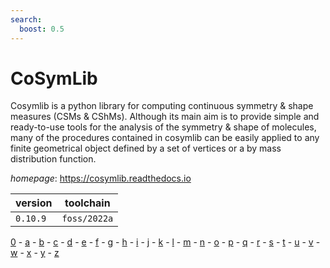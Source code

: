 ```yaml
---
search:
  boost: 0.5
---
```

# CoSymLib

Cosymlib is a python library for computing continuous symmetry & shape measures (CSMs & CShMs). Although its main aim is to provide simple and ready-to-use tools for the analysis of the symmetry & shape of molecules, many of the procedures contained in cosymlib can be easily applied to any finite geometrical object defined by a set of vertices or a by mass distribution function.

*homepage*: <https://cosymlib.readthedocs.io>

version | toolchain
--------|----------
``0.10.9`` | ``foss/2022a``

[0](../0/index.md) - [a](../a/index.md) - [b](../b/index.md) - [c](../c/index.md) - [d](../d/index.md) - [e](../e/index.md) - [f](../f/index.md) - [g](../g/index.md) - [h](../h/index.md) - [i](../i/index.md) - [j](../j/index.md) - [k](../k/index.md) - [l](../l/index.md) - [m](../m/index.md) - [n](../n/index.md) - [o](../o/index.md) - [p](../p/index.md) - [q](../q/index.md) - [r](../r/index.md) - [s](../s/index.md) - [t](../t/index.md) - [u](../u/index.md) - [v](../v/index.md) - [w](../w/index.md) - [x](../x/index.md) - [y](../y/index.md) - [z](../z/index.md)


